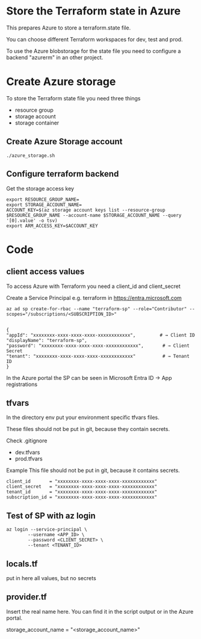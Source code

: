 # Store the Terraform state in Azure
This prepares Azure to store a terraform.state file.

You can choose different Terraform workspaces for dev, test and prod.

To use the Azure blobstorage for the state file you need to configure a backend "azurerm" in an other project.

# Create Azure storage
To store the Terraform state file you need three things

- resource group
- storage account
- storage container

## Create Azure Storage account
    ./azure_storage.sh

## Configure terraform backend
Get the storage access key

    export RESOURCE_GROUP_NAME=
    export STORAGE_ACCOUNT_NAME=
    ACCOUNT_KEY=$(az storage account keys list --resource-group $RESOURCE_GROUP_NAME --account-name $STORAGE_ACCOUNT_NAME --query '[0].value' -o tsv)
    export ARM_ACCESS_KEY=$ACCOUNT_KEY

# Code
## client access values
To access Azure with Terraform you need a client_id and client_secret

Create a Service Principal e.g. terraform in https://entra.microsoft.com

    az ad sp create-for-rbac --name "terraform-sp" --role="Contributor" --scopes="/subscriptions/<SUBSCRIPTION_ID>"


    {
    "appId": "xxxxxxxx-xxxx-xxxx-xxxx-xxxxxxxxxxxx",         # → Client ID
    "displayName": "terraform-sp",
    "password": "xxxxxxxx-xxxx-xxxx-xxxx-xxxxxxxxxxxx",       # → Client Secret
    "tenant": "xxxxxxxx-xxxx-xxxx-xxxx-xxxxxxxxxxxx"          # → Tenant ID
    }

In the Azure portal the SP can be seen in Microsoft Entra ID -> App registrations

## tfvars
In the directory env put your environment specific tfvars files.

These files should not be put in git, because they contain secrets.

Check .gitignore

* dev.tfvars
* prod.tfvars

Example
This file should not be put in git, because it contains secrets.
```
client_id       = "xxxxxxxx-xxxx-xxxx-xxxx-xxxxxxxxxxxx"
client_secret   = "xxxxxxxx-xxxx-xxxx-xxxx-xxxxxxxxxxxx"
tenant_id       = "xxxxxxxx-xxxx-xxxx-xxxx-xxxxxxxxxxxx"
subscription_id = "xxxxxxxx-xxxx-xxxx-xxxx-xxxxxxxxxxxx"
```

## Test of SP with az login

    az login --service-principal \
            --username <APP_ID> \
            --password <CLIENT_SECRET> \
            --tenant <TENANT_ID>

## locals.tf
put in here all values, but no secrets

## provider.tf
Insert the real name here. You can find it in the script output or in the Azure portal.

storage_account_name = "<storage_account_name>"
